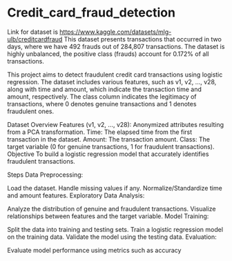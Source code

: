 # Credit_card_fraud_detection
Link for dataset is https://www.kaggle.com/datasets/mlg-ulb/creditcardfraud
This dataset presents transactions that occurred in two days, where we have 492 frauds out of 284,807 transactions. The dataset is highly unbalanced, the positive class (frauds) account for 0.172% of all transactions.

This project aims to detect fraudulent credit card transactions using logistic regression. The dataset includes various features, such as v1, v2, ..., v28, along with time and amount, which indicate the transaction time and amount, respectively. The class column indicates the legitimacy of transactions, where 0 denotes genuine transactions and 1 denotes fraudulent ones.

Dataset Overview
Features (v1, v2, ..., v28): Anonymized attributes resulting from a PCA transformation.
Time: The elapsed time from the first transaction in the dataset.
Amount: The transaction amount.
Class: The target variable (0 for genuine transactions, 1 for fraudulent transactions).
Objective
To build a logistic regression model that accurately identifies fraudulent transactions.

Steps
Data Preprocessing:

Load the dataset.
Handle missing values if any.
Normalize/Standardize time and amount features.
Exploratory Data Analysis:

Analyze the distribution of genuine and fraudulent transactions.
Visualize relationships between features and the target variable.
Model Training:

Split the data into training and testing sets.
Train a logistic regression model on the training data.
Validate the model using the testing data.
Evaluation:

Evaluate model performance using metrics such as accuracy
